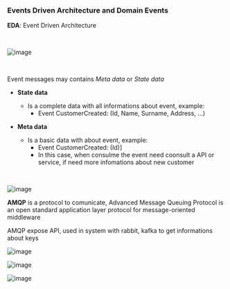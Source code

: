 ### Events Driven Architecture and Domain Events

**EDA**: Event Driven Architecture

<br>

![image](https://user-images.githubusercontent.com/12099889/145731671-e09a7f78-23b8-4e4e-8adf-0af14d64a5f1.png)

<br>

Event messages may contains _Meta data_ or _State data_

- **State data**
  - Is a complete data with all informations about event, example:
    - Event CustomerCreated: (Id, Name, Surname, Address, ...)         


- **Meta data**
  - Is a basic data with about event, example:
    - Event CustomerCreated: (Id)]
    - In this case, when consulme the event need coonsult a API or service, if need more infomations about new customer   

<br>

![image](https://user-images.githubusercontent.com/12099889/145731924-455ee9af-ef29-45b6-b921-fd88ed557981.png)

**AMQP** is a protocol to comunicate, Advanced Message Queuing Protocol is an open standard application layer protocol for message-oriented middleware

AMQP expose API, used in system with rabbit, kafka to get informations about keys

![image](https://user-images.githubusercontent.com/12099889/145860952-09528f6d-3c73-4532-8fd6-ef72b010f756.png)

![image](https://user-images.githubusercontent.com/12099889/145865423-4ef77d83-f481-4dd5-96c7-0aaa7bd350ef.png)

![image](https://user-images.githubusercontent.com/12099889/145865440-dbd6a364-4b1e-4fb3-b650-dc8de0284c3b.png)


